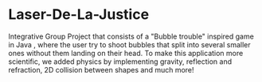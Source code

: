 # Laser-De-La-Justice

Integrative Group Project that consists of a "Bubble trouble" inspired game in Java , where the user try to shoot bubbles that split into several smaller ones without them landing on their head. To make this application more scientific, we added physics by implementing gravity, reflection and refraction, 2D collision between shapes and much more!  
